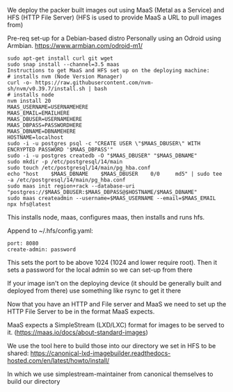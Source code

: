 We deploy the packer built images out using MaaS (Metal as a Service) and HFS (HTTP File Server) (HFS is used to provide MaaS a URL to pull images from)

Pre-req set-up for a Debian-based distro
Personally using an Odroid using Armbian.
https://www.armbian.com/odroid-m1/

```
sudo apt-get install curl git wget
sudo snap install --channel=3.5 maas
Instructions to get MaaS and HFS set up on the deploying machine:
# installs nvm (Node Version Manager)
curl -o- https://raw.githubusercontent.com/nvm-sh/nvm/v0.39.7/install.sh | bash
# installs node
nvm install 20
MAAS_USERNAME=USERNAMEHERE
MAAS_EMAIL=EMAILHERE
MAAS_DBUSER=USERNAMEHERE
MAAS_DBPASS=PASSWORDHERE
MAAS_DBNAME=DBNAMEHERE
HOSTNAME=localhost
sudo -i -u postgres psql -c "CREATE USER \"$MAAS_DBUSER\" WITH ENCRYPTED PASSWORD '$MAAS_DBPASS'"
sudo -i -u postgres createdb -O "$MAAS_DBUSER" "$MAAS_DBNAME"
sudo mkdir -p /etc/postgresql/14/main
sudo touch /etc/postgresql/14/main/pg_hba.conf
echo "host    $MAAS_DBNAME    $MAAS_DBUSER    0/0     md5" | sudo tee -a /etc/postgresql/14/main/pg_hba.conf
sudo maas init region+rack --database-uri "postgres://$MAAS_DBUSER:$MAAS_DBPASS@$HOSTNAME/$MAAS_DBNAME"
sudo maas createadmin --username=$MAAS_USERNAME --email=$MAAS_EMAIL
npx hfs@latest
```
This installs node, maas, configures maas, then installs and runs hfs.

Append to ~/.hfs/config.yaml:
```
port: 8080
create-admin: password
```
This sets the port to be above 1024 (1024 and lower require root). Then it sets a password for the local admin so we can set-up from there


If your image isn't on the deploying device (it should be generally built and deployed from there) use something like rsync to get it there


Now that you have an HTTP and File server and MaaS we need to set up the HTTP File Server to be in the format MaaS expects.

MaaS expects a SimpleStream (LXD/LXC) format for images to be served to it. (https://maas.io/docs/about-standard-images)


We use the tool here to build those into our directory we set in HFS to be shared:
https://canonical-lxd-imagebuilder.readthedocs-hosted.com/en/latest/howto/install/

In which we use simplestream-maintainer from canonical themselves to build our directory

